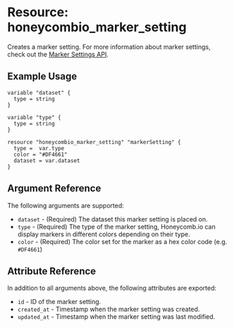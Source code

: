 # Resource: honeycombio_marker_setting

Creates a marker setting. For more information about marker settings, check out the [Marker Settings API](https://docs.honeycomb.io/api/marker-settings/).

## Example Usage

```hcl
variable "dataset" {
  type = string
}

variable "type" {
  type = string
}

resource "honeycombio_marker_setting" "markerSetting" {
  type =  var.type
  color = "#DF4661"
  dataset = var.dataset
}
```

## Argument Reference

The following arguments are supported:

* `dataset` - (Required) The dataset this marker setting is placed on.
* `type` - (Required) The type of the marker setting, Honeycomb.io can display markers in different colors depending on their type.
* `color` - (Required) The color set for the marker as a hex color code (e.g. `#DF4661`)

## Attribute Reference

In addition to all arguments above, the following attributes are exported:

* `id` - ID of the marker setting.
* `created_at` - Timestamp when the marker setting was created.
* `updated_at` - Timestamp when the marker setting was last modified.
